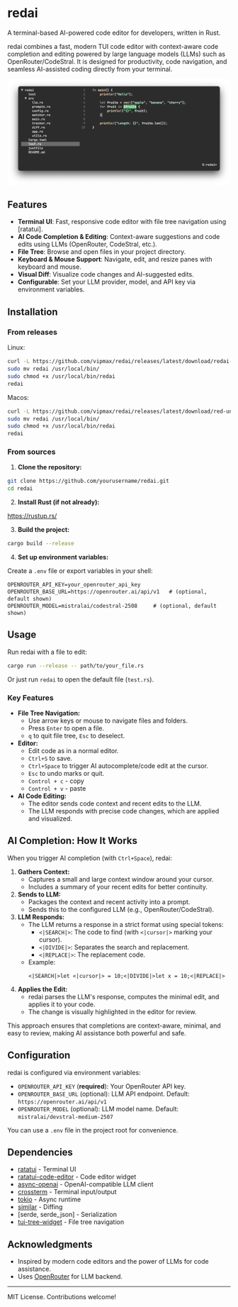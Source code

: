 # redai

A terminal-based AI-powered code editor for developers, written in Rust.

redai combines a fast, modern TUI code editor with context-aware code completion and editing powered by large language models (LLMs) such as OpenRouter/CodeStral. It is designed for productivity, code navigation, and seamless AI-assisted coding directly from your terminal.

![editor](screen.png)

## Features

- **Terminal UI**: Fast, responsive code editor with file tree navigation using [ratatui].
- **AI Code Completion & Editing**: Context-aware suggestions and code edits using LLMs (OpenRouter, CodeStral, etc.).
- **File Tree**: Browse and open files in your project directory.
- **Keyboard & Mouse Support**: Navigate, edit, and resize panes with keyboard and mouse.
- **Visual Diff**: Visualize code changes and AI-suggested edits.
- **Configurable**: Set your LLM provider, model, and API key via environment variables.

## Installation
### From releases

Linux:
```bash
curl -L https://github.com/vipmax/redai/releases/latest/download/redai-linux.tar.gz | tar -xz --overwrite
sudo mv redai /usr/local/bin/
sudo chmod +x /usr/local/bin/redai
redai
```

Macos:
```bash
curl -L https://github.com/vipmax/redai/releases/latest/download/red-universal-apple-darwin.tar.gz | tar -xz --overwrite
sudo mv redai /usr/local/bin/
sudo chmod +x /usr/local/bin/redai
redai
```

### From sources
1. **Clone the repository:**

```sh
git clone https://github.com/yourusername/redai.git
cd redai
```

2. **Install Rust (if not already):**

https://rustup.rs/

3. **Build the project:**

```sh
cargo build --release
```

4. **Set up environment variables:**

Create a `.env` file or export variables in your shell:

```
OPENROUTER_API_KEY=your_openrouter_api_key
OPENROUTER_BASE_URL=https://openrouter.ai/api/v1   # (optional, default shown)
OPENROUTER_MODEL=mistralai/codestral-2508     # (optional, default shown)
```

## Usage

Run redai with a file to edit:

```sh
cargo run --release -- path/to/your_file.rs
```

Or just run `redai` to open the default file (`test.rs`).

### Key Features

- **File Tree Navigation:**
  - Use arrow keys or mouse to navigate files and folders.
  - Press `Enter` to open a file.
  - `q` to quit file tree, `Esc` to deselect.
- **Editor:**
  - Edit code as in a normal editor.
  - `Ctrl+S` to save.
  - `Ctrl+Space` to trigger AI autocomplete/code edit at the cursor.
  - `Esc` to undo marks or quit.
  - `Control + c` - copy 
  - `Control + v` - paste  
- **AI Code Editing:**
  - The editor sends code context and recent edits to the LLM.
  - The LLM responds with precise code changes, which are applied and visualized.

## AI Completion: How It Works

When you trigger AI completion (with `Ctrl+Space`), redai:

1. **Gathers Context:**
   - Captures a small and large context window around your cursor.
   - Includes a summary of your recent edits for better continuity.
2. **Sends to LLM:**
   - Packages the context and recent activity into a prompt.
   - Sends this to the configured LLM (e.g., OpenRouter/CodeStral).
3. **LLM Responds:**
   - The LLM returns a response in a strict format using special tokens:
     - `<|SEARCH|>`: The code to find (with `<|cursor|>` marking your cursor).
     - `<|DIVIDE|>`: Separates the search and replacement.
     - `<|REPLACE|>`: The replacement code.
   - Example:
     ```
     <|SEARCH|>let <|cursor|> = 10;<|DIVIDE|>let x = 10;<|REPLACE|>
     ```
4. **Applies the Edit:**
   - redai parses the LLM's response, computes the minimal edit, and applies it to your code.
   - The change is visually highlighted in the editor for review.

This approach ensures that completions are context-aware, minimal, and easy to review, making AI assistance both powerful and safe.

## Configuration

redai is configured via environment variables:

- `OPENROUTER_API_KEY` (**required**): Your OpenRouter API key.
- `OPENROUTER_BASE_URL` (optional): LLM API endpoint. Default: `https://openrouter.ai/api/v1`
- `OPENROUTER_MODEL` (optional): LLM model name. Default: `mistralai/devstral-medium-2507`

You can use a `.env` file in the project root for convenience.

## Dependencies

- [ratatui](https://github.com/ratatui-org/ratatui) - Terminal UI
- [ratatui-code-editor](https://github.com/vipmax/ratatui-code-editor) - Code editor widget
- [async-openai](https://github.com/64bit/async-openai) - OpenAI-compatible LLM client
- [crossterm](https://github.com/crossterm-rs/crossterm) - Terminal input/output
- [tokio](https://tokio.rs/) - Async runtime
- [similar](https://github.com/mitsuhiko/similar) - Diffing
- [serde, serde_json] - Serialization
- [tui-tree-widget](https://github.com/ratatui-org/tui-tree-widget) - File tree navigation

## Acknowledgments

- Inspired by modern code editors and the power of LLMs for code assistance.
- Uses [OpenRouter](https://openrouter.ai/) for LLM backend.

---

MIT License. Contributions welcome! 